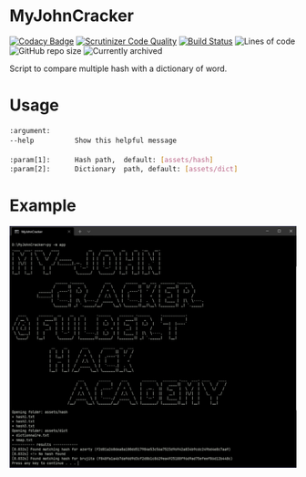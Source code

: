 # MyJohnCracker

[![Codacy Badge](https://app.codacy.com/project/badge/Grade/901fcd44f536498284812fc3762ce863)](https://www.codacy.com/gh/Sigmanificient/MyJohnCracker/dashboard?utm_source=github.com&amp;utm_medium=referral&amp;utm_content=Sigmanificient/MyJohnCracker&amp;utm_campaign=Badge_Grade)
[![Scrutinizer Code Quality](https://scrutinizer-ci.com/g/Sigmanificient/MyJohnCracker/badges/quality-score.png?b=master)](https://scrutinizer-ci.com/g/Sigmanificient/MyJohnCracker/?branch=master)
[![Build Status](https://scrutinizer-ci.com/g/Sigmanificient/MyJohnCracker/badges/build.png?b=master)](https://scrutinizer-ci.com/g/Sigmanificient/MyJohnCracker/build-status/master)
![Lines of code](https://img.shields.io/tokei/lines/github/Sigmanificient/MyJohnCracker)
![GitHub repo size](https://img.shields.io/github/repo-size/Sigmanificient/MyJohnCracker)
![Currently archived](https://img.shields.io/badge/status-archived-red)

Script to compare multiple hash with a dictionary of word.

# Usage
```bash
:argument:
--help			Show this helpful message

:param[1]:		Hash path,	default: [assets/hash]
:param[2]:		Dictionary	path, default: [assets/dict]
```

# Example

![Terminal](https://raw.githubusercontent.com/Sigmanificient/MyJohnCracker/master/docs/terminal.png)
